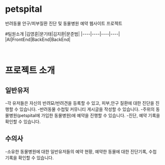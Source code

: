 # petspital
반려동물 안구/피부질환 진단 및 동물병원 예약 웹사이트 프로젝트

#팀원소개
|김영훈|문기태|김지환|문준범|
|----|----|----|----|
|AI|FrontEnd|BackEnd|BackEnd|

&nbsp;

# 프로젝트 소개
## 일반유저
-각 유저들은 자신의 반려묘/반려견을 등록할 수 있고, 피부,안구 질환에 대한 진단을 진행할 수 있습니다.
-반려동물 수첩및 커뮤니티 게시글을 작성할 수 있습니다.
-주위의 동물병원(petspital에 가입한 동물병원)에 예약을 진행할 수 있습니다.
-진단, 예약 기록을 확인할 수 있습니다.
## 수의사
-소유한 동물병원에 대한 일반유저들의 예약 현황, 예약한 동물에 대한 진단기록, 수첩기록을 확인할 수 있습니다.
